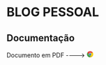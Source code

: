 <h1>BLOG PESSOAL</h1>


<h2>Documentação</h2 <h3>Documento em PDF ----></h3> <a href="https://drive.google.com/file/d/1GQk0hatxU1H__DloPxY1aQL3Bbg5H54p/view?usp=sharing"><img src="https://github.com/devicons/devicon/blob/master/icons/chrome/chrome-original.svg" width="3%"  target="_blank"></a> 
